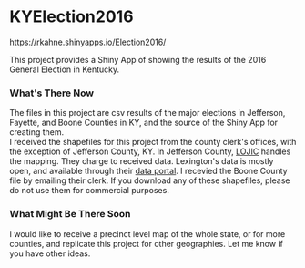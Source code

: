 # KYElection2016

https://rkahne.shinyapps.io/Election2016/

This project provides a Shiny App of showing the results of the 2016 General Election in Kentucky.

### What's There Now
The files in this project are csv results of the major elections in Jefferson, Fayette, and Boone Counties in KY, and the source of the Shiny App for creating them.  
I received the shapefiles for this project from the county clerk's offices, with the exception of Jefferson County, KY.  In Jefferson County, [LOJIC](http://www.lojic.org/) handles the mapping.  They charge to received data.  Lexington's data is mostly open, and available through their [data portal](http://data.lexingtonky.gov/).  I recevied the Boone County file by emailing their clerk.
If you download any of these shapefiles, please do not use them for commercial purposes.

### What Might Be There Soon
I would like to receive a precinct level map of the whole state, or for more counties, and replicate this project for other geographies.
Let me know if you have other ideas.
